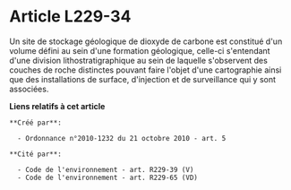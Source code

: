 # Article L229-34

Un site de stockage géologique de dioxyde de carbone est constitué d'un volume défini au sein d'une formation géologique,
celle-ci s'entendant d'une division lithostratigraphique au sein de laquelle s'observent des couches de roche distinctes
pouvant faire l'objet d'une cartographie ainsi que des installations de surface, d'injection et de surveillance qui y sont
associées.

**Liens relatifs à cet article**

	**Créé par**:

	  - Ordonnance n°2010-1232 du 21 octobre 2010 - art. 5

	**Cité par**:

	  - Code de l'environnement - art. R229-39 (V)
	  - Code de l'environnement - art. R229-65 (VD)
